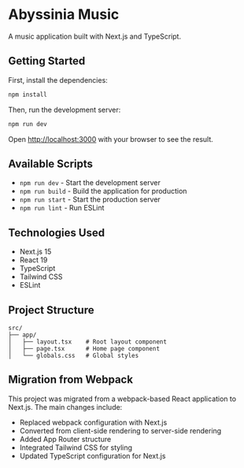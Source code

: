 # Abyssinia Music

A music application built with Next.js and TypeScript.

## Getting Started

First, install the dependencies:

```bash
npm install
```

Then, run the development server:

```bash
npm run dev
```

Open [http://localhost:3000](http://localhost:3000) with your browser to see the result.

## Available Scripts

- `npm run dev` - Start the development server
- `npm run build` - Build the application for production
- `npm run start` - Start the production server
- `npm run lint` - Run ESLint

## Technologies Used

- Next.js 15
- React 19
- TypeScript
- Tailwind CSS
- ESLint

## Project Structure

```
src/
├── app/
│   ├── layout.tsx    # Root layout component
│   ├── page.tsx      # Home page component
│   └── globals.css   # Global styles
```

## Migration from Webpack

This project was migrated from a webpack-based React application to Next.js. The main changes include:

- Replaced webpack configuration with Next.js
- Converted from client-side rendering to server-side rendering
- Added App Router structure
- Integrated Tailwind CSS for styling
- Updated TypeScript configuration for Next.js